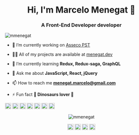 <h1 align="center">Hi, I'm Marcelo Menegat 👋</h1>
<h3 align="center">A Front-End Developer developer</h3>
<p align="left"> <img src="https://komarev.com/ghpvc/?username=mmenegat" alt="mmenegat" /> </p>

- 🔭 I’m currently working on [Asseco PST](https://www.linkedin.com/company/asseco-pst)

- 👨‍💻 All of my projects are available at [menegat.dev](https://github.com/marcelomenegat)

- 🌱 I’m currently learning **Redux, Redux-saga, GraphQL**

- 💬 Ask me about **JavaScript, React, jQuery**

- 📫 How to reach me **menegat.marcelo@gmail.com**

- ⚡ Fun fact **🦕 Dinosaurs lover 🦖**

<p align="left">
<img src="https://devicons.github.io/devicon/devicon.git/icons/react/react-original-wordmark.svg" alt="react" width="20" height="20"/>
<img src="https://devicons.github.io/devicon/devicon.git/icons/javascript/javascript-original.svg" alt="javascript" width="20" height="20"/>
<img src="https://devicons.github.io/devicon/devicon.git/icons/jquery/jquery-original.svg" alt="jquery" width="20" height="20"/>
<img src="https://devicons.github.io/devicon/devicon.git/icons/nodejs/nodejs-original.svg" alt="nodejs" width="20" height="20"/>
<img src="https://devicons.github.io/devicon/devicon.git/icons/css3/css3-original-wordmark.svg" alt="css3"  width="20" height="20"/>
<img src="https://devicons.github.io/devicon/devicon.git/icons/html5/html5-original-wordmark.svg" alt="html5"  width="20" height="20"/>
<img src="https://devicons.github.io/devicon/devicon.git/icons/postgresql/postgresql-original-wordmark.svg" alt="postgresql" width="20" height="20"/>
</p>

<p align="center">
<img src="https://github-readme-stats.vercel.app/api?username=marcelomenegat&show_icons=true" alt="mmenegat"/> 
</p>

<p align="center">
<!--
<a href="https://codepen.io/mmenegat" target="blank"><img align="center" src="https://cdn.jsdelivr.net/npm/simple-icons@3.0.1/icons/codepen.svg" alt="mmenegat" height="20" width="20" /></a>
-->
<a href="https://twitter.com/mmenegat" target="blank"><img align="center" src="https://cdn.jsdelivr.net/npm/simple-icons@3.0.1/icons/twitter.svg" alt="mmenegat" height="20" width="20" /></a>
<a href="https://www.linkedin.com/in/marcelo-menegat" target="blank"><img align="center" src="https://cdn.jsdelivr.net/npm/simple-icons@3.0.1/icons/linkedin.svg" alt="mmenegat" height="20" width="20" /></a>
<!--
<a href="https://stackoverflow.com/mmenegat" target="blank"><img align="center" src="https://cdn.jsdelivr.net/npm/simple-icons@3.0.1/icons/stackoverflow.svg" alt="mmenegat" height="20" width="20" /></a>
<a href="https://codesandbox.com/mmenegat" target="blank"><img align="center" src="https://cdn.jsdelivr.net/npm/simple-icons@3.0.1/icons/codesandbox.svg" alt="mmenegat" height="20" width="20" /></a>
-->
<a href="https://fb.com/mmenegat" target="blank"><img align="center" src="https://cdn.jsdelivr.net/npm/simple-icons@3.0.1/icons/facebook.svg" alt="mmenegat" height="20" width="20" /></a>
<a href="https://instagram.com/mmenegat" target="blank"><img align="center" src="https://cdn.jsdelivr.net/npm/simple-icons@3.0.1/icons/instagram.svg" alt="mmenegat" height="20" width="20" /></a>
</p>
